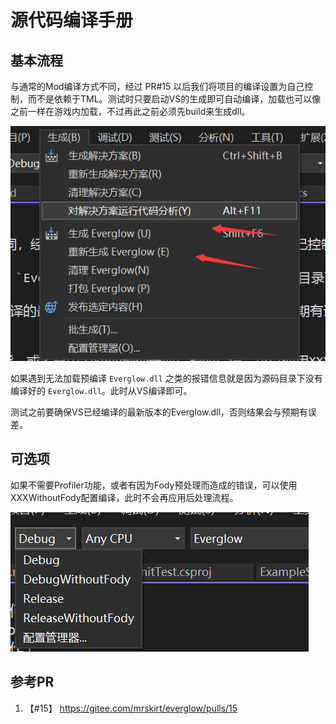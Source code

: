 ﻿# 源代码编译手册

## 基本流程
与通常的Mod编译方式不同，经过 PR#15 以后我们将项目的编译设置为自己控制，而不是依赖于TML。测试时只要启动VS的生成即可自动编译，加载也可以像之前一样在游戏内加载，不过再此之前必须先build来生成dll。

![VS生成](Images/Compile2.png)

如果遇到无法加载预编译 `Everglow.dll` 之类的报错信息就是因为源码目录下没有编译好的 `Everglow.dll`。此时从VS编译即可。

测试之前要确保VS已经编译的最新版本的Everglow.dll，否则结果会与预期有误差。

## 可选项
如果不需要Profiler功能，或者有因为Fody预处理而造成的错误，可以使用XXXWithoutFody配置编译，此时不会再应用后处理流程。

![编译选项切换](Images/Compile1.png)

## 参考PR
1. 【#15】 https://gitee.com/mrskirt/everglow/pulls/15